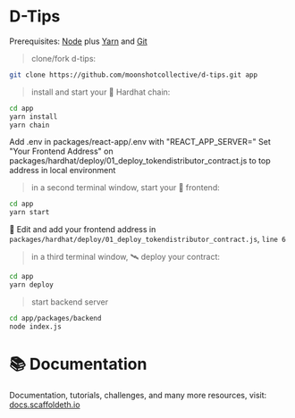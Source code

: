 # D-Tips

Prerequisites: [Node](https://nodejs.org/en/download/) plus [Yarn](https://classic.yarnpkg.com/en/docs/install/) and [Git](https://git-scm.com/downloads)

> clone/fork d-tips:

```bash
git clone https://github.com/moonshotcollective/d-tips.git app
```

> install and start your 👷‍ Hardhat chain:

```bash
cd app
yarn install
yarn chain
```

Add .env in packages/react-app/.env with "REACT_APP_SERVER=<server url>"
Set "Your Frontend Address" on packages/hardhat/deploy/01_deploy_tokendistributor_contract.js to top address in local environment

> in a second terminal window, start your 📱 frontend:

```bash
cd app
yarn start
```

📝 Edit and add your frontend address in `packages/hardhat/deploy/01_deploy_tokendistributor_contract.js`, `line 6`

> in a third terminal window, 🛰 deploy your contract:

```bash
cd app
yarn deploy
```

> start backend server

```bash
cd app/packages/backend
node index.js 
```


# 📚 Documentation

Documentation, tutorials, challenges, and many more resources, visit: [docs.scaffoldeth.io](https://docs.scaffoldeth.io)
